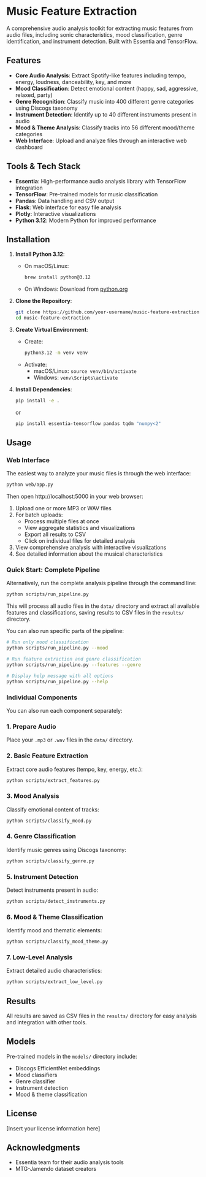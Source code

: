 # **Music Feature Extraction**

A comprehensive audio analysis toolkit for extracting music features from audio files, including sonic characteristics, mood classification, genre identification, and instrument detection. Built with Essentia and TensorFlow.

## **Features**

- **Core Audio Analysis**: Extract Spotify-like features including tempo, energy, loudness, danceability, key, and more
- **Mood Classification**: Detect emotional content (happy, sad, aggressive, relaxed, party)  
- **Genre Recognition**: Classify music into 400 different genre categories using Discogs taxonomy
- **Instrument Detection**: Identify up to 40 different instruments present in audio
- **Mood & Theme Analysis**: Classify tracks into 56 different mood/theme categories
- **Web Interface**: Upload and analyze files through an interactive web dashboard

## **Tools & Tech Stack**

- **Essentia**: High-performance audio analysis library with TensorFlow integration
- **TensorFlow**: Pre-trained models for music classification
- **Pandas**: Data handling and CSV output
- **Flask**: Web interface for easy file analysis
- **Plotly**: Interactive visualizations
- **Python 3.12**: Modern Python for improved performance

## **Installation**

1. **Install Python 3.12**:
   - On macOS/Linux:
     ```bash
     brew install python@3.12
     ```
   - On Windows:
     Download from [python.org](https://www.python.org/downloads/)

2. **Clone the Repository**:
   ```bash
   git clone https://github.com/your-username/music-feature-extraction.git
   cd music-feature-extraction
   ```

3. **Create Virtual Environment**:
   - Create:
     ```bash
     python3.12 -m venv venv
     ```
   - Activate:
     - macOS/Linux: `source venv/bin/activate`
     - Windows: `venv\Scripts\activate`

4. **Install Dependencies**:
   ```bash
   pip install -e .
   ```
   or
   ```bash
   pip install essentia-tensorflow pandas tqdm "numpy<2"
   ```

## **Usage**

### **Web Interface**

The easiest way to analyze your music files is through the web interface:

```bash
python web/app.py
```

Then open http://localhost:5000 in your web browser:
1. Upload one or more MP3 or WAV files
2. For batch uploads:
   - Process multiple files at once
   - View aggregate statistics and visualizations
   - Export all results to CSV
   - Click on individual files for detailed analysis
3. View comprehensive analysis with interactive visualizations
4. See detailed information about the musical characteristics

### **Quick Start: Complete Pipeline**

Alternatively, run the complete analysis pipeline through the command line:

```bash
python scripts/run_pipeline.py
```

This will process all audio files in the `data/` directory and extract all available features and classifications, saving results to CSV files in the `results/` directory.

You can also run specific parts of the pipeline:

```bash
# Run only mood classification
python scripts/run_pipeline.py --mood

# Run feature extraction and genre classification
python scripts/run_pipeline.py --features --genre

# Display help message with all options
python scripts/run_pipeline.py --help
```

### **Individual Components**

You can also run each component separately:

### **1. Prepare Audio**
Place your `.mp3` or `.wav` files in the `data/` directory.

### **2. Basic Feature Extraction**
Extract core audio features (tempo, key, energy, etc.):
```bash
python scripts/extract_features.py
```

### **3. Mood Analysis** 
Classify emotional content of tracks:
```bash
python scripts/classify_mood.py
```

### **4. Genre Classification**
Identify music genres using Discogs taxonomy:
```bash
python scripts/classify_genre.py
```

### **5. Instrument Detection**
Detect instruments present in audio:
```bash
python scripts/detect_instruments.py
```

### **6. Mood & Theme Classification**
Identify mood and thematic elements:
```bash
python scripts/classify_mood_theme.py
```

### **7. Low-Level Analysis**
Extract detailed audio characteristics:
```bash
python scripts/extract_low_level.py
```

## **Results**

All results are saved as CSV files in the `results/` directory for easy analysis and integration with other tools.

## **Models**

Pre-trained models in the `models/` directory include:
- Discogs EfficientNet embeddings
- Mood classifiers
- Genre classifier
- Instrument detection
- Mood & theme classification

## **License**

[Insert your license information here]

## **Acknowledgments**

- Essentia team for their audio analysis tools
- MTG-Jamendo dataset creators


